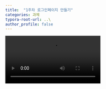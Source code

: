 ```yaml
---
title:  "1주차 로그인페이지 만들기"
categories: 과제
typora-root-url: ..\
author_profile: false
---
```




<video src="/../../video3.mp4"></video>